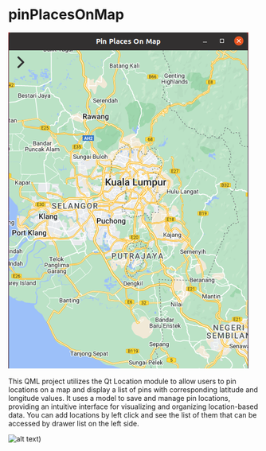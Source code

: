 # pinPlacesOnMap
![alt text](https://github.com/masoomehsn/pinPlacesOnMap/blob/main/pinPlacesOnMap/images/Screenshot%20from%202023-03-12%2018-05-33.png)

This QML project utilizes the Qt Location module to allow users to pin locations on a map and display a list of pins with corresponding latitude and longitude values. It uses a model to save and manage pin locations, providing an intuitive interface for visualizing and organizing location-based data.
You can add locations by left click and see the list of them that can be accessed by drawer list on the left side.

![alt text](https://github.com/masoomehsn/pinPlacesOnMap/blob/main/pinPlacesOnMap/images/Screenshot%20from%202023-03-12%2018-05-43.png))
